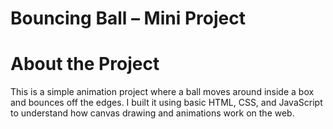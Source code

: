  # Bouncing Ball – Mini Project
# About the Project
This is a simple animation project where a ball moves around inside a box and bounces off the edges. I built it using basic HTML, CSS, and JavaScript to understand how canvas drawing and animations work on the web.
